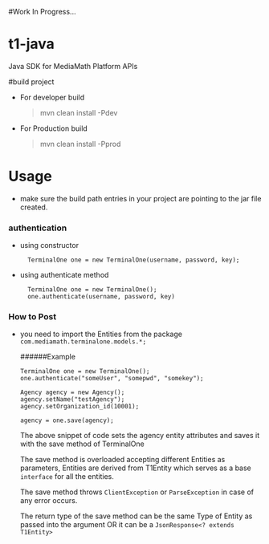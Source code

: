 #Work In Progress...

# t1-java
Java SDK for MediaMath Platform APIs

#build project
- For developer build
	>mvn clean install -Pdev

- For Production build
	>mvn clean install -Pprod

# Usage

- make sure the build path entries in your project are pointing to the jar file created.

### authentication

- using constructor

    	TerminalOne one = new TerminalOne(username, password, key);
  
- using authenticate method
	
		TerminalOne one = new TerminalOne();
	 	one.authenticate(username, password, key) 

### How to Post
	 
-	you need to import the Entities from the package `com.mediamath.terminalone.models.*;`

	######Example
		
		TerminalOne one = new TerminalOne();
		one.authenticate("someUser", "somepwd", "somekey");

		Agency agency = new Agency();
		agency.setName("testAgency");
		agency.setOrganization_id(10001);

		agency = one.save(agency);

	The above snippet of code sets the agency entity attributes and saves it with the save method of TerminalOne

	The save method is overloaded accepting different Entities as parameters, Entities are derived from T1Entity which serves as a base `interface` for all the entities.
	
	The save method throws `ClientException` or `ParseException` in case of any error occurs.

	The return type of the save method can be the same Type of Entity as passed into the argument OR it can be a `JsonResponse<? extends T1Entity>`  

